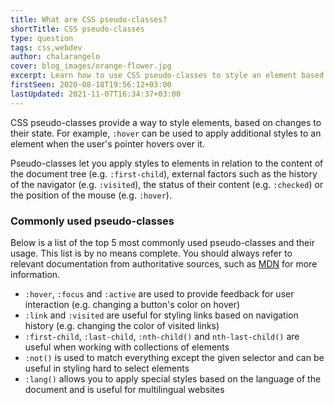 ```yaml
---
title: What are CSS pseudo-classes?
shortTitle: CSS pseudo-classes
type: question
tags: css,webdev
author: chalarangelo
cover: blog_images/orange-flower.jpg
excerpt: Learn how to use CSS pseudo-classes to style an element based on changes to its state.
firstSeen: 2020-08-18T19:56:12+03:00
lastUpdated: 2021-11-07T16:34:37+03:00
---
```


CSS pseudo-classes provide a way to style elements, based on changes to their state. For example, `:hover` can be used to apply additional styles to an element when the user's pointer hovers over it.

Pseudo-classes let you apply styles to elements in relation to the content of the document tree (e.g. `:first-child`), external factors such as the history of the navigator (e.g. `:visited`), the status of their content (e.g. `:checked`) or the position of the mouse (e.g. `:hover`).

### Commonly used pseudo-classes

Below is a list of the top 5 most commonly used pseudo-classes and their usage. This list is by no means complete. You should always refer to relevant documentation from authoritative sources, such as [MDN](https://developer.mozilla.org/en-US/docs/Web/CSS/Pseudo-classes) for more information.

- `:hover`, `:focus` and `:active` are used to provide feedback for user interaction (e.g. changing a button's color on hover)
- `:link` and `:visited` are useful for styling links based on navigation history (e.g. changing the color of visited links)
- `:first-child`, `:last-child`, `:nth-child()` and `nth-last-child()` are useful when working with collections of elements
- `:not()` is used to match everything except the given selector and can be useful in styling hard to select elements
- `:lang()` allows you to apply special styles based on the language of the document and is useful for multilingual websites
